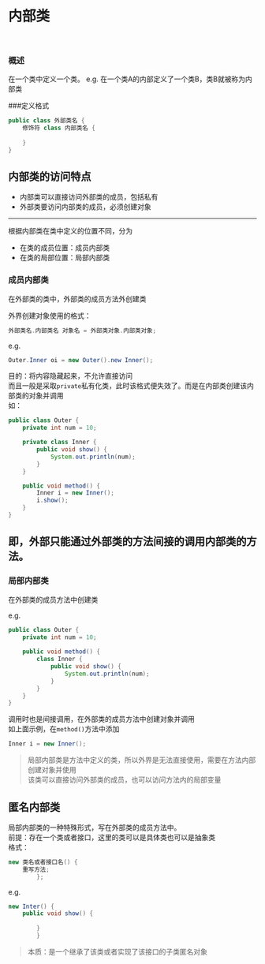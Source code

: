 # 内部类

<br/>

### 概述
在一个类中定义一个类。
e.g.
在一个类A的内部定义了一个类B，类B就被称为内部类

###定义格式
```java
public class 外部类名 {
    修饰符 class 内部类名 {
        
    }
}
```
## 内部类的访问特点
- 内部类可以直接访问外部类的成员，包括私有
- 外部类要访问内部类的成员，必须创建对象

<hr/>

根据内部类在类中定义的位置不同，分为
- 在类的成员位置：成员内部类
- 在类的局部位置：局部内部类

### 成员内部类
在外部类的类中，外部类的成员方法外创建类

外界创建对象使用的格式：
```java
外部类名.内部类名 对象名 = 外部类对象.内部类对象;
```
e.g.
```java
Outer.Inner oi = new Outer().new Inner();
```
目的：将内容隐藏起来，不允许直接访问
<br/>而且一般是采取`private`私有化类，此时该格式便失效了。而是在内部类创建该内部类的对象并调用<br/>
如：
```java
public class Outer {
    private int num = 10;

    private class Inner {
        public void show() {
            System.out.println(num);
        }
    }

    public void method() {
        Inner i = new Inner();
        i.show();
    }
}
```
即，外部只能通过外部类的方法间接的调用内部类的方法。
-

### 局部内部类
在外部类的成员方法中创建类

e.g.
```java
public class Outer {
    private int num = 10;
    
    public void method() {
        class Inner {
            public void show() {
                System.out.println(num);
            }
        }
    }
}
```
调用时也是间接调用，在外部类的成员方法中创建对象并调用
<br/>如上面示例，在`method()`方法中添加
```java
Inner i = new Inner(); 
```
>局部内部类是方法中定义的类，所以外界是无法直接使用，需要在方法内部创建对象并使用
<br/>该类可以直接访问外部类的成员，也可以访问方法内的局部变量

## 匿名内部类
局部内部类的一种特殊形式，写在外部类的成员方法中。<br/>
前提：存在一个类或者接口，这里的类可以是具体类也可以是抽象类
<br/>格式：
```java
new 类名或者接口名() {
    重写方法;
        };
```
e.g.
```java
new Inter() {
    public void show() {
        
        }
        }
```

>本质：是一个继承了该类或者实现了该接口的子类匿名对象

 